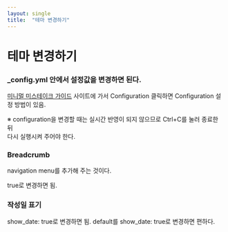 ```yaml
---
layout: single
title:  "테마 변경하기"
---
```


# 테마 변경하기

### _config.yml 안에서 설정값을 변경하면 된다.

[미니멀 미스테이크 가이드](https://mmistakes.github.io/minimal-mistakes/docs/quick-start-guide/)
사이트에 가서 Configuration 클릭하면 Configuration 설정 방법이 있음. 

※ configuration을 변경할 때는 실시간 반영이 되지 않으므로 Ctrl+C를 눌러 종료한 뒤<br/>
다시 실행시켜 주어야 한다. 

### Breadcrumb
navigation menu를 추가해 주는 것이다.

true로 변경하면 됨.

### 작성일 표기

show_date: true로 변경하면 됨. default를 show_date: true로 변경하면 편하다. 
